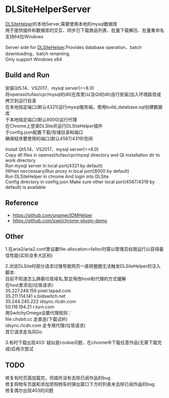 # DLSiteHelperServer  
[DLSiteHelper](https://github.com/xyzkljl1/DLSiteHelper)的本地Server,需要使用本地的mysql数据库  
用于提供插件和数据库的交互、同步已下载商品列表、批量下载解压、批量重命名  
支持64位Windows  

Server side for [DLSiteHelper](https://github.com/xyzkljl1/DLSiteHelper).Provides database operation、batch downloading、batch renaming.  
Only support Windows x64


## Build and Run  
安装Qt5.14、VS2017、mysql server(>=8.0)  
将openssl/tufao/cpr/mysql的dll(在库里)以及Qt的dll(自行安装)加入环境路径或拷贝到运行目录  
在本地指定端口(默认4321)运行mysql服务端，使用build_database.sql创建数据库  
于本地指定端口(默认8000)运行代理  
在Chrome上登录DLSite并运行DLSiteHelper插件  
于config.json配置下载/存储目录和端口  
确保程序要使用的端口(默认4567/4319)空闲  


Install Qt5.14、VS2017、mysql server(>=8.0)  
Copy dll files in openssl/tufao/cpr/mysql directory and Qt installation dir to work directory  
Run mysql server in local port(4321 by default)  
(When neccessary)Run proxy in local port(8000 by default)  
Run DLSiteHelper in chrome And login into DLSite  
Config directory in config.json 
Make sure other local port(4567/4319 by default) is available  

  
## Reference  
  
* https://github.com/unamer/IDMHelper  
* https://github.com/sxei/chrome-plugin-demo  

## Other 

1.在aria2/aria2.conf里设置file-allocation=falloc时需以管理员权限运行以获得最佳性能(实际没多大区别)  

2.浏览DLSite时部分请求过慢导致网页一直转圈圈无法触发DLSiteHelper的注入脚本:   
目前不知道怎么屏蔽垃圾域名,暂定用改host和代理的方式缓解  
在host里添加(垃圾请求):  
35.227.248.159 pixel.tapad.com  
35.211.114.141 x.bidswitch.net  
35.244.245.222 idsync.rlcdn.com  
50.116.194.21 r.turn.com  
用SwitchyOmega设置代理规则：  
file.chobit.cc 走直连(下载试听)  
idsync.rlcdn.com 走专用代理(垃圾请求)  
其它请求走岛风Go  

3.有时下载出现403:
疑似是cookie问题，在chrome中下载任意作品(无需下载完成)后再次尝试


## TODO

修复有时页面加载完，但插件没有去除已阅作品的bug  
修复购物车页面和添加至购物车的弹出窗口下方的列表未去除已阅作品的bug  
修复偶尔出现403的问题  
